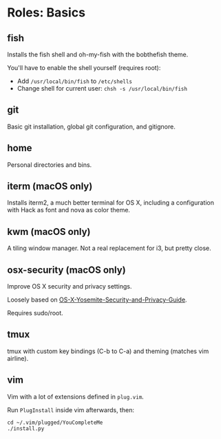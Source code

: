 # Roles: Basics

## fish
Installs the fish shell and oh-my-fish with the bobthefish theme.

You'll have to enable the shell yourself (requires root):

- Add `/usr/local/bin/fish` to `/etc/shells`
- Change shell for current user: `chsh -s /usr/local/bin/fish`

## git
Basic git installation, global git configuration, and gitignore.

## home
Personal directories and bins.

## iterm (macOS only)
Installs iterm2, a much better terminal for OS X, including a configuration with
Hack as font and nova as color theme.

## kwm (macOS only)
A tiling window manager. Not a real replacement for i3, but pretty close.

## osx-security (macOS only)
Improve OS X security and privacy settings.

Loosely based on [OS-X-Yosemite-Security-and-Privacy-Guide](https://github.com/drduh/OS-X-Yosemite-Security-and-Privacy-Guide).

Requires sudo/root.

## tmux
tmux with custom key bindings (C-b to C-a) and theming (matches vim airline).

## vim
Vim with a lot of extensions defined in `plug.vim`.

Run `PlugInstall` inside vim afterwards, then:

```
cd ~/.vim/plugged/YouCompleteMe
./install.py
```
